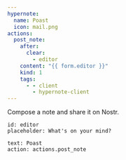 ```yaml
---
hypernote:
  name: Poast
  icon: mail.png
actions:
  post_note:
    after:
      clear:
        - editor
    content: "{{ form.editor }}"
    kind: 1
    tags:
      - - client
        - hypernote-client
---
```


Compose a note and share it on Nostr.


```markdown-editor
id: editor
placeholder: What's on your mind?
```



```button
text: Poast
action: actions.post_note
```
